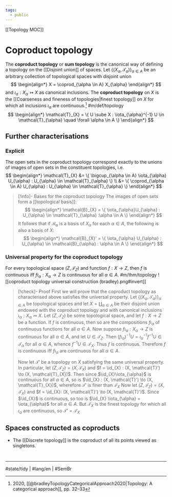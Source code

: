 ```yaml
---
tags:
  - public
---
```

[[Topology MOC]]
# Coproduct topology

The **coproduct topology** or **sum topology** is the canonical way of defining a topology on the [[Disjoint union]] of spaces.
Let $\{ (X_{\alpha}, \mathcal{ T}_{\alpha}) \}_{\alpha \in A}$ be an arbitrary collection of topological spaces with disjoint union
$$
\begin{align*}
X = \coprod_{\alpha \in A} X_{\alpha}
\end{align*}
$$
and $\iota_{\alpha} : X_{\alpha} \rightarrowtail X$ as canonical inclusions.
The **coproduct topology** on $X$ is the [[Coarseness and fineness of topologies|finest topology]] on $X$ for which all inclusions $\iota_{\alpha}$ are continuous.[^br] #m/def/topology 
$$
\begin{align*}
\mathcal{T}_{X} = \{ U \sube X : \iota_{\alpha}^{-1} U \in \mathcal{T}_{\alpha} \quad \forall \alpha \in A \}
\end{align*}
$$

[^br]: 2020, [[@bradleyTopologyCategoricalApproach2020|Topology: A categorical approach]], pp. 32–33

## Further characterisations

### Explicit

The open sets in the coproduct topology correspond exactly to the unions of images of open sets in the constituent topologies, i.e.
$$
\begin{align*}
\mathcal{T}_{X} &= \{ \bigcup_{\alpha \in A} \iota_{\alpha} U_{\alpha} : U_{\alpha} \in \mathcal{T}_{\alpha} \} \\
&= \{ \coprod_{\alpha \in A} U_{\alpha} : U_{\alpha} \in \mathcal{T}_{\alpha} \}
\end{align*}
$$

> [!info]- Bases for the coproduct topology
> The images of open sets form a [[topological basis]]:
> $$
> \begin{align*}
> \mathcal{B}_{X} = \{ \iota_{\alpha}U_{\alpha} : U_{\alpha} \in \mathcal{T}_{\alpha} :\alpha \in A \}
> \end{align*}
> $$
> It follows that if $\mathcal{B}_{\alpha}$ is a basis of $X_{\alpha}$ for each $\alpha \in A$, the following is also a basis of $X$:
> $$
> \begin{align*}
> \mathcal{B}_{X}' = \{ \iota_{\alpha} U_{\alpha} : U_{\alpha} \in \mathcal{B}_{\alpha} : \alpha \in A \}
> \end{align*}
> $$

### Universal property for the coproduct topology

For every topological space $(Z, \mathcal{T}_{Z})$ and function $f : X \to Z$,
then $f$ is continuous iff $f\iota_{\alpha} : X_{\alpha} \to Z$ is continuous for all $\alpha \in A$. #m/thm/topology 
![[coproduct topology universal construction (bradley).png#invert]]

> [!check]- Proof
> First we will prove that the coproduct topology as characterised above satisfies the universal property.
> Let $\{ (X_{\alpha}, \mathcal{T}_{\alpha}) \}_{\alpha \in A}$ be topological spaces and let $X = \coprod_{\alpha \in A}$ be their disjoint union endowed with the coproduct topology and with canonical inclusions $\iota_{\alpha} : X_{\alpha} \rightarrowtail X$.
> Let $(Z, \mathcal{T}_{Z})$ be some topological space,
> and let $f : X \to Z$ be a function.
> If $f$ is continuous, then so are the compositions $f\iota_{\alpha}$ of continuous functions for all $\alpha \in A$.
> Now suppose $f\iota_{\alpha} : X_{\alpha} \to Z$ is continuous for all $\alpha \in A$,
> and let $U \in \mathcal{T}_{Z}$.
> Then $(f\iota_{\alpha})^{-1}U = \iota_{\alpha}^{-1}f^{-1} U \in \mathcal{T}_{\alpha}$ for all $\alpha \in A$,
> whence $f^{-1}U \in \mathcal{T}_{X}$.
> Thus $f$ is continuous.
> Therefore $f$ is continuous iff $f\iota_{\alpha}$ are continuous for all $\alpha \in A$.
> 
> Now let $\mathcal{T}'$ be a topology on $X$ satisfying the same universal property.
> In particular, let $(Z, \mathcal{T}_{Z}) = (X, \mathcal{T}_{X})$ and $f = \id_{X} : (X, \mathcal{T}') \to (X, \mathcal{T}_{X})$.
> Then since $\id_{X}\iota_{\alpha}$ is continuous for all $\alpha \in A$, so is $\id_{X} : (X, \mathcal{T}') \to (X, \mathcal{T}_{X})$,
> wherefore $\mathcal{T}'$ is finer than $\mathcal{T}_{X}$
> Now let $(Z, \mathcal{T}_{Z}) = (X, \mathcal{T}_{X})$ and $f = \id_{X}: (X, \mathcal{T}') \to (X, \mathcal{T}')$.
> Since $\id_{X}$ is continuous, so too is $\id_{X} \iota_{\alpha} = \iota_{\alpha}$ for all $\alpha \in A$.
> But $\mathcal{T}_{X}$ is the finest topology for which all $\iota_{\alpha}$ are continuous,
> so $\mathcal{T}' = \mathcal{T}_{X}$
> <span class="QED"/>

## Spaces constructed as coproducts

- The [[Discrete topology]] is the coproduct of all its points viewed as singletons.

#
---
#state/tidy | #lang/en | #SemBr

